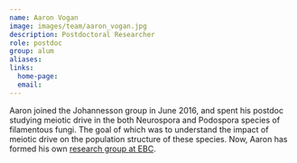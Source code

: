```yaml
---
name: Aaron Vogan
image: images/team/aaron_vogan.jpg
description: Postdoctoral Researcher
role: postdoc
group: alum
aliases:
links:
  home-page:
  email: 
---
```


Aaron joined the Johannesson group in June 2016, and spent his postdoc studying meiotic drive in the both Neurospora and Podospora species of filamentous fungi. The goal of which was to understand the impact of meiotic drive on the population structure of these species. Now, Aaron has formed his own [research group at EBC](https://www.iob.uu.se/research/systematic-biology/aaron-vogan/).